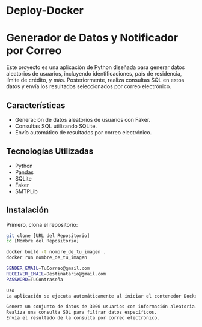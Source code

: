 # Deploy-Docker

# Generador de Datos y Notificador por Correo

Este proyecto es una aplicación de Python diseñada para generar datos aleatorios de usuarios, incluyendo identificaciones, país de residencia, límite de crédito, y más. Posteriormente, realiza consultas SQL en estos datos y envía los resultados seleccionados por correo electrónico.

## Características

- Generación de datos aleatorios de usuarios con Faker.
- Consultas SQL utilizando SQLite.
- Envío automático de resultados por correo electrónico.

## Tecnologías Utilizadas

- Python
- Pandas
- SQLite
- Faker
- SMTPLib

## Instalación

Primero, clona el repositorio:

```bash
git clone [URL del Repositorio]
cd [Nombre del Repositorio]

docker build -t nombre_de_tu_imagen .
docker run nombre_de_tu_imagen

SENDER_EMAIL=TuCorreo@gmail.com
RECEIVER_EMAIL=Destinatario@gmail.com
PASSWORD=TuContraseña

Uso
La aplicación se ejecuta automáticamente al iniciar el contenedor Docker. Realiza las siguientes acciones:

Genera un conjunto de datos de 3000 usuarios con información aleatoria.
Realiza una consulta SQL para filtrar datos específicos.
Envía el resultado de la consulta por correo electrónico.
